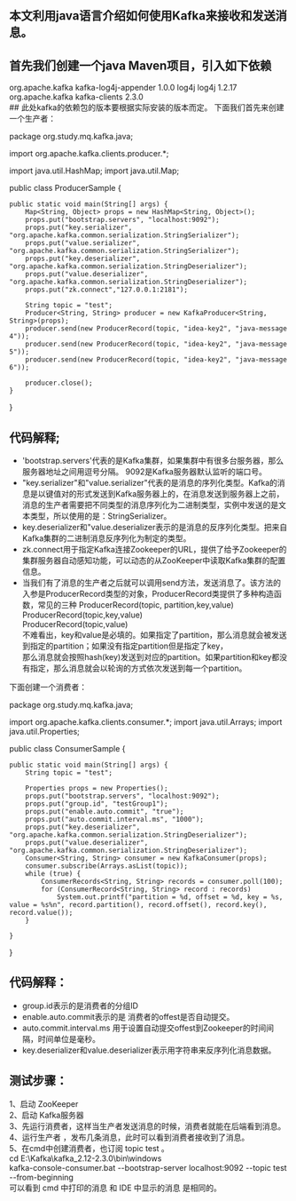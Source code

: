 ## 本文利用java语言介绍如何使用Kafka来接收和发送消息。
## 首先我们创建一个java  Maven项目，引入如下依赖
<div>
<dependency>
<groupId>org.apache.kafka</groupId>
<artifactId>kafka-log4j-appender</artifactId>
<version>1.0.0</version>
</dependency>

<dependency>
<groupId>log4j</groupId>
<artifactId>log4j</artifactId>
<version>1.2.17</version>
</dependency>

<dependency>
<groupId>org.apache.kafka</groupId>
<artifactId>kafka-clients</artifactId>
<version>2.3.0</version>
</dependency>
</div>
## 此处kafka的依赖包的版本要根据实际安装的版本而定。
下面我们首先来创建一个生产者：

package org.study.mq.kafka.java;

import org.apache.kafka.clients.producer.*;

import java.util.HashMap;
import java.util.Map;

public class ProducerSample {

    public static void main(String[] args) {
        Map<String, Object> props = new HashMap<String, Object>();
        props.put("bootstrap.servers", "localhost:9092");
        props.put("key.serializer", "org.apache.kafka.common.serialization.StringSerializer");
        props.put("value.serializer", "org.apache.kafka.common.serialization.StringSerializer");
        props.put("key.deserializer", "org.apache.kafka.common.serialization.StringDeserializer");
        props.put("value.deserializer", "org.apache.kafka.common.serialization.StringDeserializer");
        props.put("zk.connect","127.0.0.1:2181");
        
        String topic = "test";
        Producer<String, String> producer = new KafkaProducer<String, String>(props);
        producer.send(new ProducerRecord(topic, "idea-key2", "java-message 4"));
        producer.send(new ProducerRecord(topic, "idea-key2", "java-message 5"));
        producer.send(new ProducerRecord(topic, "idea-key2", "java-message 6"));

        producer.close();
    }

}

## 代码解释;
<ul>
	<li>'bootstrap.servers'代表的是Kafka集群，如果集群中有很多台服务器，那么服务器地址之间用逗号分隔。 9092是Kafka服务器默认监听的端口号。</li>
	<li>"key.serializer"和"value.serializer"代表的是消息的序列化类型。Kafka的消息是以键值对的形式发送到Kafka服务器上的，在消息发送到服务器上之前，
消息的生产者需要把不同类型的消息序列化为二进制类型，实例中发送的是文本类型，所以使用的是：StringSerializer。</li>
	<li>key.deserializer和"value.deserializer表示的是消息的反序列化类型。把来自Kafka集群的二进制消息反序列化为制定的类型。</li>
	<li>zk.connect用于指定Kafka连接Zookeeper的URL，提供了给予Zookeeper的集群服务器自动感知功能，可以动态的从ZooKeeper中读取Kafka集群的配置信息。</li>
	<li>当我们有了消息的生产者之后就可以调用send方法，发送消息了。该方法的入参是ProducerRecord类型的对象，ProducerRecord类提供了多种构造函<br/>数，常见的三种
ProducerRecord(topic, partition,key,value)<br/>
ProducerRecord(topic,key,value)<br/>
ProducerRecord(topic,value)<br/>
不难看出，key和value是必填的。如果指定了partition，那么消息就会被发送到指定的partition；如果没有指定partition但是指定了key，<br/>
那么消息就会按照hash(key)发送到对应的partition。如果partition和key都没有指定，那么消息就会以轮询的方式依次发送到每一个partition。
</li>
	</ul>

下面创建一个消费者：

package org.study.mq.kafka.java;

import org.apache.kafka.clients.consumer.*;
import java.util.Arrays;
import java.util.Properties;

public class ConsumerSample {

    public static void main(String[] args) {
        String topic = "test";

        Properties props = new Properties();
        props.put("bootstrap.servers", "localhost:9092");
        props.put("group.id", "testGroup1");
        props.put("enable.auto.commit", "true");
        props.put("auto.commit.interval.ms", "1000");
        props.put("key.deserializer", "org.apache.kafka.common.serialization.StringDeserializer");
        props.put("value.deserializer", "org.apache.kafka.common.serialization.StringDeserializer");
        Consumer<String, String> consumer = new KafkaConsumer(props);
        consumer.subscribe(Arrays.asList(topic));
        while (true) {
            ConsumerRecords<String, String> records = consumer.poll(100);
            for (ConsumerRecord<String, String> record : records)
                System.out.printf("partition = %d, offset = %d, key = %s, value = %s%n", record.partition(), record.offset(), record.key(), record.value());
        }

    }
}

## 代码解释：
<ul>
	<li>group.id表示的是消费者的分组ID</li>
	<li>
enable.auto.commit表示的是 消费者的offest是否自动提交。</li>
	<li>auto.commit.interval.ms 用于设置自动提交offest到Zookeeper的时间间隔，时间单位是毫秒。</li>
	<li>
key.deserializer和value.deserializer表示用字符串来反序列化消息数据。</li>
	</ul>

## 测试步骤：
1、启动 ZooKeeper <br/>
2、启动 Kafka服务器<br/>
3、先运行消费者，这样当生产者发送消息的时候，消费者就能在后端看到消息。<br/>
4、运行生产者 ，发布几条消息，此时可以看到消费者接收到了消息。<br/>
5、在cmd中创建消费者，也订阅 topic test 。<br/>
cd E:\Kafka\kafka_2.12-2.3.0\bin\windows<br/>
kafka-console-consumer.bat --bootstrap-server localhost:9092 --topic test --from-beginning<br/>
可以看到 cmd 中打印的消息 和 IDE 中显示的消息 是相同的。
